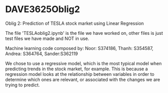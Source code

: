 # DAVE3625Oblig2

Oblig 2: Prediction of TESLA stock market using Linear Regression

The file 'TESLAoblig2.ipynb' is the file we have worked on, other files is just test files we have made and NOT in use. 

Machine learning code composed by: Noor: S374186, Thanh: S354587, Andrea: S364764, Sander:S362119

We chose to use a regressive model, which is the most typical model when predicting trends in the stock market, for example. This is because a regression model looks at the relationship between variables in order to determine which ones are relevant, or associated with the changes we are trying to predict.

